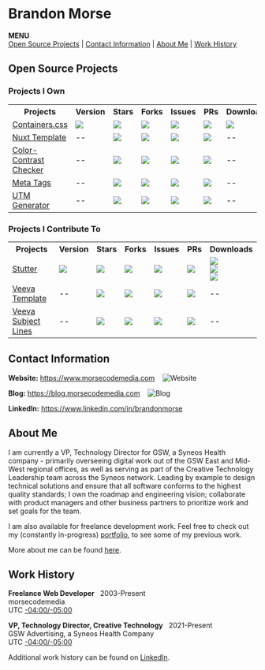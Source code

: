 # Brandon Morse
<!--ts-->
**MENU** <br>
[Open Source Projects](#open-source-projects) | [Contact Information](#contact-information) | [About Me](#about-me) | [Work History](#work-history)
<!--te-->
## Open Source Projects
### Projects I Own
<table>
  <tr>
    <th>Projects</th>
    <th>Version</th>
    <th>Stars</th>
    <th>Forks</th>
    <th>Issues</th>
    <th>PRs</th>
    <th>Downloads</th>
  <tr>
  <tr>
    <td>
      <a href="https://github.com/morsecodemedia/containers.css">Containers.css</a>
    </td>
    <td>
      <img src="https://img.shields.io/npm/v/@morsecodemedia/containers.css" />
    </td>
    <td>
      <img src="https://img.shields.io/github/stars/morsecodemedia/containers.css" />
    </td>
    <td>
      <img src="https://img.shields.io/github/forks/morsecodemedia/containers.css" />
    </td>
    <td>
      <img src="https://img.shields.io/github/issues/morsecodemedia/containers.css" />
    </td>
    <td>
      <img src="https://img.shields.io/github/issues-pr/morsecodemedia/containers.css" />
    </td>
    <td>
      <img src="https://img.shields.io/npm/dt/@morsecodemedia/containers.css" />
    </td>
  </tr>
  <tr>
    <td>
      <a href="https://github.com/morsecodemedia/nuxt-template">Nuxt Template</a>
    </td>
    <td>
      --
    </td>
    <td>
      <img src="https://img.shields.io/github/stars/morsecodemedia/nuxt-template" />
    </td>
    <td>
      <img src="https://img.shields.io/github/forks/morsecodemedia/nuxt-template" />
    </td>
    <td>
      <img src="https://img.shields.io/github/issues/morsecodemedia/nuxt-template" />
    </td>
    <td>
      <img src="https://img.shields.io/github/issues-pr/morsecodemedia/nuxt-template" />
    </td>
    <td>
      --
    </td>
  </tr>
  <tr>
    <td>
      <a href="https://github.com/morsecodemedia/ccc.morsecodemedia.com">Color-Contrast Checker</a>
    </td>
    <td>
      --
    </td>
    <td>
      <img src="https://img.shields.io/github/stars/morsecodemedia/ccc.morsecodemedia.com" />
    </td>
    <td>
      <img src="https://img.shields.io/github/forks/morsecodemedia/ccc.morsecodemedia.com" />
    </td>
    <td>
      <img src="https://img.shields.io/github/issues/morsecodemedia/ccc.morsecodemedia.com" />
    </td>
    <td>
      <img src="https://img.shields.io/github/issues-pr/morsecodemedia/ccc.morsecodemedia.com" />
    </td>
    <td>
      --
    </td>
  </tr> 
  <tr>
    <td>
      <a href="https://github.com/morsecodemedia/meta-tags.morsecodemedia.com">Meta Tags</a>
    </td>
    <td>
      --
    </td>
    <td>
      <img src="https://img.shields.io/github/stars/morsecodemedia/meta-tags.morsecodemedia.com" />
    </td>
    <td>
      <img src="https://img.shields.io/github/forks/morsecodemedia/meta-tags.morsecodemedia.com" />
    </td>
    <td>
      <img src="https://img.shields.io/github/issues/morsecodemedia/meta-tags.morsecodemedia.com" />
    </td>
    <td>
      <img src="https://img.shields.io/github/issues-pr/morsecodemedia/meta-tags.morsecodemedia.com" />
    </td>
    <td>
      --
    </td>
  </tr>
  <tr>
    <td>
      <a href="https://github.com/morsecodemedia/utm-generator.morsecodemedia.com">UTM Generator</a>
    </td>
    <td>
      --
    </td>
    <td>
      <img src="https://img.shields.io/github/stars/morsecodemedia/utm-generator.morsecodemedia.com" />
    </td>
    <td>
      <img src="https://img.shields.io/github/forks/morsecodemedia/utm-generator.morsecodemedia.com" />
    </td>
    <td>
      <img src="https://img.shields.io/github/issues/morsecodemedia/utm-generator.morsecodemedia.com" />
    </td>
    <td>
      <img src="https://img.shields.io/github/issues-pr/morsecodemedia/utm-generator.morsecodemedia.com" />
    </td>
    <td>
      --
    </td>
  </tr>  
</table>

### Projects I Contribute To
<table>
  <tr>
    <th>Projects</th>
    <th>Version</th>
    <th>Stars</th>
    <th>Forks</th>
    <th>Issues</th>
    <th>PRs</th>
    <th>Downloads</th>
  <tr>
  <tr>
    <td>
      <a href="https://github.com/jamestomasino/stutter">Stutter</a>
    </td>
    <td>
      <img src="https://img.shields.io/github/v/release/jamestomasino/stutter" />
    </td>
    <td>
      <img src="https://img.shields.io/github/stars/jamestomasino/stutter" />
    </td>
    <td>
      <img src="https://img.shields.io/github/forks/jamestomasino/stutter" />
    </td>
    <td>
      <img src="https://img.shields.io/github/issues/jamestomasino/stutter" />
    </td>
    <td>
      <img src="https://img.shields.io/github/issues-pr/jamestomasino/stutter" />
    </td>
    <td>
      <a href="https://addons.mozilla.org/en-US/firefox/addon/stutter/">
        <img src="https://img.shields.io/badge/Firefox-Get%20Extension!-orange.svg?style=popout&logo=firefox)" />
      </a>
      <br>
      <a href="https://chrome.google.com/webstore/detail/stutter/fbapmaboedchhgjolcnpfgoanbfajchl">
        <img src="https://img.shields.io/badge/Chrome-Get%20Extension!-green.svg?style=popout&logo=google-chrome" />
      </a>
      <br>
      <a href="https://microsoftedge.microsoft.com/addons/detail/stutter/aonlnjdopgkofbgipdnfdclfpaindajj">
        <img src="https://img.shields.io/badge/Edge-Get%20Extension!-lightgrey.svg?style=popout&logo=microsoft-edge" />
      </a>
    </td>
  </tr>
  <tr>
    <td>
      <a href="https://github.com/jamestomasino/veeva-template">Veeva Template</a>
    </td>
    <td>
      --
    </td>
    <td>
      <img src="https://img.shields.io/github/stars/jamestomasino/veeva-template" />
    </td>
    <td>
      <img src="https://img.shields.io/github/forks/jamestomasino/veeva-template" />
    </td>
    <td>
      <img src="https://img.shields.io/github/issues/jamestomasino/veeva-template" />
    </td>
    <td>
      <img src="https://img.shields.io/github/issues-pr/jamestomasino/veeva-template" />
    </td>
    <td>
      --
    </td>
  </tr>
  
  <tr>
    <td>
      <a href="https://github.com/jamestomasino/veeva-subject-lines">Veeva Subject Lines</a>
    </td>
    <td>
      --
    </td>
    <td>
      <img src="https://img.shields.io/github/stars/jamestomasino/veeva-subject-lines" />
    </td>
    <td>
      <img src="https://img.shields.io/github/forks/jamestomasino/veeva-subject-lines" />
    </td>
    <td>
      <img src="https://img.shields.io/github/issues/jamestomasino/veeva-subject-lines" />
    </td>
    <td>
      <img src="https://img.shields.io/github/issues-pr/jamestomasino/veeva-subject-lines" />
    </td>
    <td>
      --
    </td>
  </tr>
<table>

## Contact Information
**Website:** https://www.morsecodemedia.com &nbsp;&nbsp; ![Website](https://img.shields.io/website/https/morsecodemedia.com.svg)

**Blog:** https://blog.morsecodemedia.com &nbsp;&nbsp; ![Blog](https://img.shields.io/website/https/blog.morsecodemedia.com.svg)

**LinkedIn:** https://www.linkedin.com/in/brandonmorse

## About Me

I am currently a VP, Technology Director for GSW, a Syneos Health company - primarily overseeing digital work out of the GSW East and Mid-West regional offices, as well as serving as part of the Creative Technology Leadership team across the Syneos network. Leading by example to design technical solutions and ensure that all software conforms to the highest quality standards; I own the roadmap and engineering vision; collaborate with product managers and other business partners to prioritize work and set goals for the team.

I am also available for freelance development work. Feel free to check out my (constantly in-progress) [portfolio](https://www.morsecodemedia.com), to see some of my previous work.

More about me can be found [here](https://www.morsecodemedia.com/about).

## Work History

**Freelance Web Developer** &nbsp; 2003-Present<br>
morsecodemedia<br>
UTC [-04:00/-05:00](https://www.timeanddate.com/time/zone/usa/new-york-state)

**VP, Technology Director, Creative Technology** &nbsp; 2021-Present<br>
GSW Advertising, a Syneos Health Company<br>
UTC [-04:00/-05:00](https://www.timeanddate.com/time/zone/usa/new-york-state)

Additional work history can be found on [LinkedIn](https://www.linkedin.com/in/brandonmorse).
